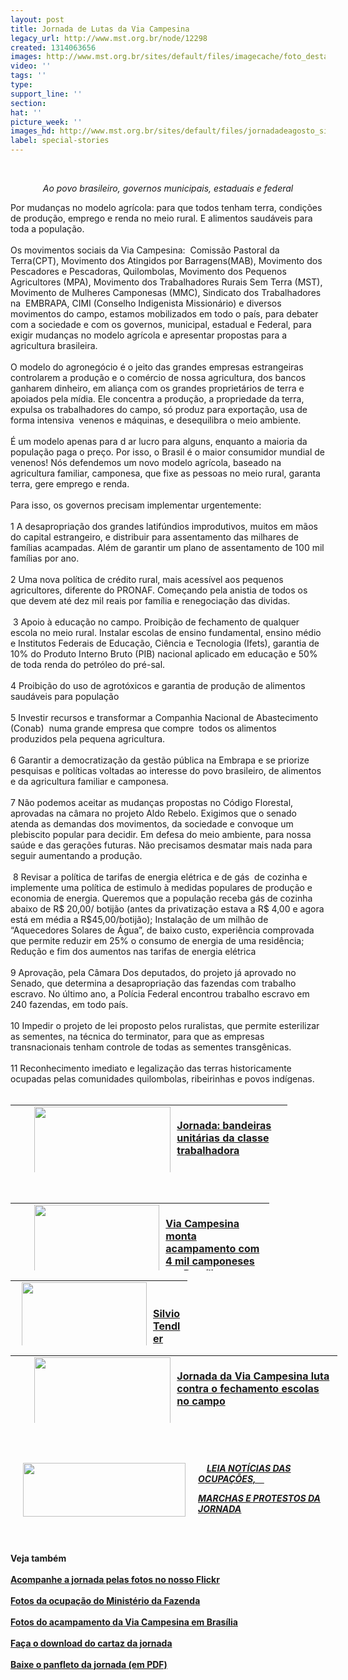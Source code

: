 ```yaml
---
layout: post
title: Jornada de Lutas da Via Campesina
legacy_url: http://www.mst.org.br/node/12298
created: 1314063656
images: http://www.mst.org.br/sites/default/files/imagecache/foto_destaque/jornadadeagosto_site1.jpg
video: ''
tags: ''
type: 
support_line: ''
section: 
hat: ''
picture_week: ''
images_hd: http://www.mst.org.br/sites/default/files/jornadadeagosto_site1.jpg
label: special-stories
---
```

<p style="text-align: center;">&nbsp;</p><p style="text-align: center;"><em>Ao povo brasileiro, governos municipais, estaduais e federal</em></p><p>Por  mudanças no modelo agrícola: para que todos tenham terra, condições de  produção, emprego e renda no meio rural. E alimentos saudáveis para toda  a população. <br><br>Os movimentos sociais da Via Campesina:&nbsp; Comissão  Pastoral da Terra(CPT), Movimento dos Atingidos por Barragens(MAB),  Movimento dos Pescadores e Pescadoras, Quilombolas, Movimento dos  Pequenos Agricultores (MPA), Movimento dos Trabalhadores Rurais Sem  Terra (MST), Movimento de Mulheres Camponesas (MMC), Sindicato dos  Trabalhadores na&nbsp; EMBRAPA, CIMI (Conselho Indigenista Missionário) e  diversos movimentos do campo, estamos mobilizados em todo o país, para  debater com a sociedade e com os governos, municipal, estadual e  Federal, para exigir mudanças no modelo agrícola e apresentar propostas  para a agricultura brasileira.<br><br>O modelo do agronegócio é o jeito  das grandes empresas estrangeiras controlarem a produção e o comércio de  nossa agricultura, dos bancos ganharem dinheiro, em aliança com os  grandes proprietários de terra e apoiados pela mídia. Ele concentra a  produção, a propriedade da terra, expulsa os trabalhadores do campo, só  produz para exportação, usa de forma intensiva&nbsp; venenos e máquinas, e  desequilibra o meio ambiente. <br><br>É um modelo apenas para d ar lucro  para alguns, enquanto a maioria da população paga o preço. Por isso, o  Brasil é o maior consumidor mundial de venenos! Nós defendemos um novo  modelo agrícola, baseado na agricultura familiar, camponesa, que fixe as  pessoas no meio rural, garanta terra, gere emprego e renda. <br><br>Para isso, os governos precisam implementar urgentemente:<br><br>1  A desapropriação dos grandes latifúndios improdutivos, muitos em mãos  do capital estrangeiro, e distribuir para assentamento das milhares de  famílias acampadas. Além de garantir um plano de assentamento de 100 mil  famílias por ano.<br><br>2 Uma nova política de crédito rural, mais  acessível aos pequenos agricultores, diferente do PRONAF. Começando pela  anistia de todos os que devem até dez mil reais por família e  renegociação das dividas.<br><br>&nbsp;3 Apoio à educação no campo. Proibição  de fechamento de qualquer escola no meio rural. Instalar escolas de  ensino fundamental, ensino médio e Institutos Federais de Educação,  Ciência e Tecnologia (Ifets), garantia de 10% do Produto Interno Bruto  (PIB) nacional aplicado em educação e 50% de toda renda do petróleo do  pré-sal.<br><br>4 Proibição do uso de agrotóxicos e garantia de produção de alimentos saudáveis para população<br><br>5  Investir recursos e transformar a Companhia Nacional de Abastecimento  (Conab)&nbsp; numa grande empresa que compre&nbsp; todos os alimentos produzidos  pela pequena agricultura.<br><br>6 Garantir a democratização da gestão  pública na Embrapa e se priorize pesquisas e políticas voltadas ao  interesse do povo brasileiro, de alimentos e da agricultura familiar e  camponesa.<br><br>7 Não podemos aceitar as mudanças propostas no Código  Florestal, aprovadas na câmara no projeto Aldo Rebelo. Exigimos que o  senado atenda as demandas dos movimentos, da sociedade e convoque um  plebiscito popular para decidir. Em defesa do meio ambiente, para nossa  saúde e das gerações futuras. Não precisamos desmatar mais nada para  seguir aumentando a produção.<br><br>&nbsp;8 Revisar a política de tarifas de  energia elétrica e de gás&nbsp; de cozinha e&nbsp; implemente uma política de  estimulo à medidas populares de produção e economia de energia. Queremos  que a população receba gás de cozinha abaixo de R$ 20,00/ botijão  (antes da privatização estava a R$ 4,00 e agora está em média a  R$45,00/botijão); Instalação de um milhão de “Aquecedores Solares de  Água”, de baixo custo, experiência comprovada que permite reduzir em 25%  o consumo de energia de uma residência; Redução e fim dos aumentos nas  tarifas de energia elétrica <br><br>9 Aprovação, pela Câmara Dos  deputados, do projeto já aprovado no Senado, que determina a  desapropriação das fazendas com trabalho escravo. No último ano, a  Polícia Federal encontrou trabalho escravo em 240 fazendas, em todo  país.<br><br>10 Impedir o projeto de lei proposto pelos ruralistas, que  permite esterilizar as sementes, na técnica do terminator, para que as  empresas transnacionais tenham controle de todas as sementes  transgênicas.<br><br>11 Reconhecimento imediato e legalização das terras  historicamente ocupadas pelas comunidades quilombolas, ribeirinhas e  povos indígenas.<br>&nbsp;&nbsp;</p><table class="views-view-grid" style="width: 523px; height: 108px;"><tbody><tr class="row-1 
row-first row-last"><td class="col-2"><div class="views-field-title">&nbsp;</div></td>                    <td class="col-3"><div class="views-field-field-foto-fid"><a href="../../../../../Jornada-defende-bandeiras-unitarias-da-classe-trabalhadora"><img alt="" src="http://www.mst.org.br/sites/default/files/manifestacao.jpg?1314062971" class="imagecache imagecache-foto_materia_capa imagecache-default 
imagecache-foto_materia_capa_default" align="left" height="109" hspace="10" width="218"></a><strong><a href="../../../../../Via-Campesina-monta-acampamento-nacional-com-4-mil-camponeses-em-Brasilia"><br></a></strong></div><div class="views-field-field-foto-fid"><a href="../../../../../Jornada-defende-bandeiras-unitarias-da-classe-trabalhadora"><strong>Jornada: bandeiras unitárias da classe trabalhadora</strong></a></div></td></tr></tbody></table>                   <div class="views-field-field-foto-fid"><span class="field-content"><a href="../../../../../Silvio-Tendler-lanca-documentario-sobre-agrotoxicos-em-Brasilia"><br></a></span></div> <div class="views-field-title"><table class="views-view-grid" style="width: 523px; height: 108px;"><tbody><tr class="row-1 row-first row-last"><td class="col-2"><div class="views-field-title">&nbsp;</div></td>                   <td class="col-3"><div class="views-field-field-foto-fid"><a href="../../../../../Via-Campesina-monta-acampamento-nacional-com-4-mil-camponeses-em-Brasilia"><img alt="" src="http://www.mst.org.br/sites/default/files/mst%20em%20brasilia1.jpg?1313622814" class="imagecache imagecache-foto_materia_capa imagecache-default imagecache-foto_materia_capa_default" align="left" height="111" hspace="10" width="200"></a><strong><a href="../../../../../Via-Campesina-monta-acampamento-nacional-com-4-mil-camponeses-em-Brasilia"><br></a></strong><strong><a href="../../../../../Via-Campesina-monta-acampamento-nacional-com-4-mil-camponeses-em-Brasilia">Via Campesina monta <br>acampamento com 4 mil camponeses em Brasíli</a></strong></div></td></tr></tbody></table></div><div class="views-field-title"><div class="views-field-title"><table class="views-view-grid" style="width: 529px; height: 104px;"><tbody><tr class="row-1 row-first row-last">                   <td class="col-3"><div class="views-field-field-foto-fid"><span class="field-content"><a href="../../../../../Silvio-Tendler-lanca-documentario-sobre-agrotoxicos-em-Brasilia"><img alt="" src="http://www.mst.org.br/sites/default/files/veneno%20esta%20na%20mesa.jpg?1313610144" class="imagecache imagecache-foto_materia_capa imagecache-default imagecache-foto_materia_capa_default" align="left" height="111" hspace="10" width="200"></a></span></div>      <div class="views-field-title">&nbsp;</div><div class="views-field-title">&nbsp;</div><div class="views-field-title"><span class="field-content"><a href="../../../../../Silvio-Tendler-lanca-documentario-sobre-agrotoxicos-em-Brasilia"><strong>Silvio Tendler lança documentário </strong></a></span></div><div class="views-field-title"><span class="field-content"><a href="../../../../../Silvio-Tendler-lanca-documentario-sobre-agrotoxicos-em-Brasilia"><strong>sobre agrotóxicos em Brasília</strong></a></span></div></td></tr></tbody></table></div><div class="views-field-title"><div class="views-field-title"><table class="views-view-grid" style="width: 523px; height: 108px;"><tbody><tr class="row-1 
row-first row-last"><td class="col-2"><div class="views-field-title">&nbsp;</div></td>                    <td class="col-3"><div class="views-field-field-foto-fid"><a href="../../../../../node/12302"><img alt="" src="http://www.mst.org.br/sites/default/files/fechar_escola_0.jpg?1313764384" class="imagecache imagecache-foto_materia_capa imagecache-default 
imagecache-foto_materia_capa_default" align="left" height="109" hspace="10" width="218"></a><strong><a href="../../../../../Via-Campesina-monta-acampamento-nacional-com-4-mil-camponeses-em-Brasilia"><br></a></strong><strong><a href="../../../../../node/12302"><strong>Jornada  da Via  Campesina luta contra o fechamento escolas no campo</strong></a></strong></div></td></tr></tbody></table></div>                   <div class="views-field-field-foto-fid"><span class="field-content"><a href="../../../../../Silvio-Tendler-lanca-documentario-sobre-agrotoxicos-em-Brasilia"><br></a></span></div></div></div> <div class="views-field-title">&nbsp;</div><div class="views-field-title"><p><a target="_self" href="../../../../../taxonomy/term/972"><img alt="" src="http://www.mst.org.br/sites/default/files/images/Brasil02.jpg" align="left" height="86" hspace="20" width="260"></a></p> <p>&nbsp;<strong>&nbsp;&nbsp; </strong><a href="../../../../../taxonomy/term/972"><u><em><strong>LEIA NOTÍCIAS DAS OCUPAÇÕES, &nbsp; &nbsp; <br></strong></em></u></a></p> <p><a href="../../../../../taxonomy/term/972"><u><em><strong>MARCHAS E PROTESTOS DA JORNADA</strong></em></u></a></p> <p>&nbsp;</p></div><div class="views-field-title">&nbsp;</div><div class="views-field-title"><strong>Veja também</strong></div><div class="views-field-title">&nbsp;</div><div class="views-field-title"><a href="http://www.flickr.com/photos/mst_oficial" target="_blank"><strong>Acompanhe a jornada pelas fotos no nosso Flickr</strong></a></div><div class="views-field-title">&nbsp;</div><div class="views-field-title"><a target="_blank" href="http://agenciabrasil.ebc.com.br/galeria/2011-08-23/trabalhadores-sem-terra-ocupam-predio-do-ministerio-da-fazenda-em-brasilia"><strong>Fotos da ocupação do Ministério da Fazenda</strong></a></div><div class="views-field-title">&nbsp;</div><div class="views-field-title"><a target="_blank" href="http://agenciabrasil.ebc.com.br/galeria/2011-08-22/campesina-faz-acampamento-nacional-em-brasilia?foto=Agencia%20BrasilWDO_5499220811"><strong>Fotos do acampamento da Via Campesina em Brasília</strong></a></div><div class="views-field-title">&nbsp;</div><div class="views-field-title"><a href="http://www.mst.org.br/sites/default/files/cartaz_jornadadeagosto.jpg" onclick="window.open(this.href,'','resizable=no,location=no,menubar=no,scrollbars=no,status=no,toolbar=no,fullscreen=no,dependent=no,status'); return false"><strong>Faça o download do cartaz da jornada</strong></a></div><div class="views-field-title">&nbsp;</div><div class="views-field-title"><a href="http://www.mst.org.br/sites/default/files/Panfleto_Via_Campesina_A4.pdf" onclick="window.open(this.href,'','resizable=no,location=no,menubar=no,scrollbars=no,status=no,toolbar=no,fullscreen=no,dependent=no,status'); return false"><strong>Baixe o panfleto da jornada (em PDF)</strong></a></div><div class="views-field-title">&nbsp;</div><p>&nbsp;</p><p>&nbsp;</p><p>&nbsp;</p><p>&nbsp;</p>
